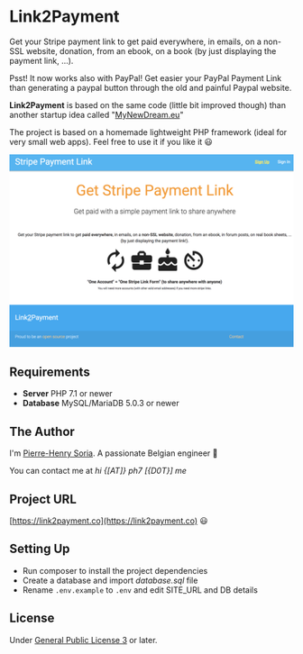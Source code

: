 # Link2Payment

Get your Stripe payment link to get paid everywhere, in emails, on a non-SSL website, donation, from an ebook, on a book (by just displaying the payment link, ...).

Psst! It now works also with PayPal! Get easier your PayPal Payment Link than generating a paypal button through the old and painful Paypal website.

**Link2Payment** is based on the same code (little bit improved though) than another startup idea called "[MyNewDream.eu](https://github.com/pH-7/MyDreamLife.eu)"

The project is based on a homemade lightweight PHP framework (ideal for very small web apps). Feel free to use it if you like it :smiley:

![Payment2Link](screenshots/Stripe-Payment-Link-Link2Payment.png)


## Requirements

* **Server** PHP 7.1 or newer
* **Database** MySQL/MariaDB 5.0.3 or newer


## The Author

I'm [Pierre-Henry Soria](http://ph7.me). A passionate Belgian engineer :chocolate_bar:

You can contact me at *hi {[AT]} ph7 [{D0T}] me*


## Project URL

[https://link2payment.co](https://link2payment.co) :smiley:


## Setting Up

* Run composer to install the project dependencies
* Create a database and import *database.sql* file
* Rename `.env.example` to `.env` and edit SITE_URL and DB details


## License

Under [General Public License 3](http://www.gnu.org/licenses/gpl.html) or later.
